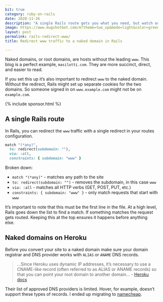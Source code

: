 ```yaml
---
bit: true
category: ruby-on-rails
date: 2020-11-26
description: "A single Rails route gets you what you need, but watch out for a small gotcha."
image: https://www.mugshotbot.com/m?theme=two_up&mode=light&color=green&pattern=diagonal_lines&image=d33ff6b7&url=https://masilotti.com/rails-redirect-www/
layout: post
permalink: rails-redirect-www/
title: Redirect www traffic to a naked domain in Rails 

---
```


Naked domains, or root domains, are hosts without the leading `www`. This blog is a perfect example, `masilotti.com`. They are more succinct, direct, and easier to read.

If you set this up it’s also important to redirect `www` to the naked domain. Without the redirect, Rails might set up separate cookies for the two domains. So someone signed in on `www.example.com` might not be on `example.com`.

{% include sponsor.html %}

## A single Rails route

In Rails, you can redirect the `www` traffic with a single redirect in your routes configuration.

```ruby
match "(*any)",
  to: redirect(subdomain: ""),
  via: :all,
  constraints: { subdomain: "www" }
```

Broken down:
* `match "(*any)"` - matches any path to the site
* `to: redirect(subdomain: "")` - removes the subdomain, in this case `www`
* `via: :all` - matches all HTTP verbs (GET, POST, PUT, etc.)
* `constraints: { subdomain: "www" }` - only match requests that start with `www`

It’s important to note that this must be the first line in the file. At a high level, Rails goes down the list to find a match. If something matches the request gets routed. Keeping this at the top ensures it happens before anything else.

## Naked domains on Heroku

Before you convert your site to a naked domain make sure your domain registrar and DNS provider works with `ALIAS` or `ANAME` DNS records. 

> …Since Heroku uses dynamic IP addresses, it’s necessary to use a CNAME-like record (often referred to as ALIAS or ANAME records) so that you can point your root domain to another domain… - [Heroku docs](https://devcenter.heroku.com/articles/custom-domains#configuring-dns-for-root-domains)

Their list of approved DNS providers is limited. Hover, for example, doesn’t support these types of records. I ended up migrating to [namecheap](https://www.namecheap.com).
